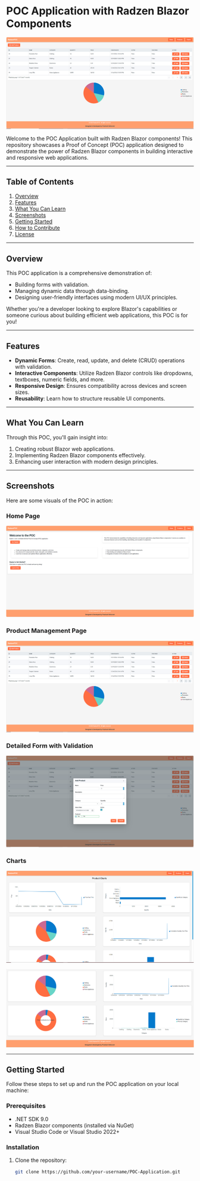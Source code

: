# POC Application with Radzen Blazor Components

![Banner](./images/product-management.png)

Welcome to the POC Application built with Radzen Blazor components! This repository showcases a Proof of Concept (POC) application designed to demonstrate the power of Radzen Blazor components in building interactive and responsive web applications.

---

## Table of Contents

1. [Overview](#overview)
2. [Features](#features)
3. [What You Can Learn](#what-you-can-learn)
4. [Screenshots](#screenshots)
5. [Getting Started](#getting-started)
6. [How to Contribute](#how-to-contribute)
7. [License](#license)

---

## Overview

This POC application is a comprehensive demonstration of:

- Building forms with validation.
- Managing dynamic data through data-binding.
- Designing user-friendly interfaces using modern UI/UX principles.

Whether you're a developer looking to explore Blazor's capabilities or someone curious about building efficient web applications, this POC is for you!

---

## Features

- **Dynamic Forms**: Create, read, update, and delete (CRUD) operations with validation.
- **Interactive Components**: Utilize Radzen Blazor controls like dropdowns, textboxes, numeric fields, and more.
- **Responsive Design**: Ensures compatibility across devices and screen sizes.
- **Reusability**: Learn how to structure reusable UI components.

---

## What You Can Learn

Through this POC, you'll gain insight into:

1. Creating robust Blazor web applications.
2. Implementing Radzen Blazor components effectively.
3. Enhancing user interaction with modern design principles.

---

## Screenshots

Here are some visuals of the POC in action:

### Home Page
![Home Page](./images/home-page.png)

### Product Management Page
![Product Management](./images/product-management.png)

### Detailed Form with Validation
![Form with Validation](./images/add-update-product-dialog.png)

### Charts
![Form with Validation](./images/charts-page.png)

![Form with Validation](./images/charts-page-2.png)


---

## Getting Started

Follow these steps to set up and run the POC application on your local machine:

### Prerequisites
- .NET SDK 9.0
- Radzen Blazor components (installed via NuGet)
- Visual Studio Code or Visual Studio 2022+

### Installation

1. Clone the repository:
   ```bash
   git clone https://github.com/your-username/POC-Application.git
